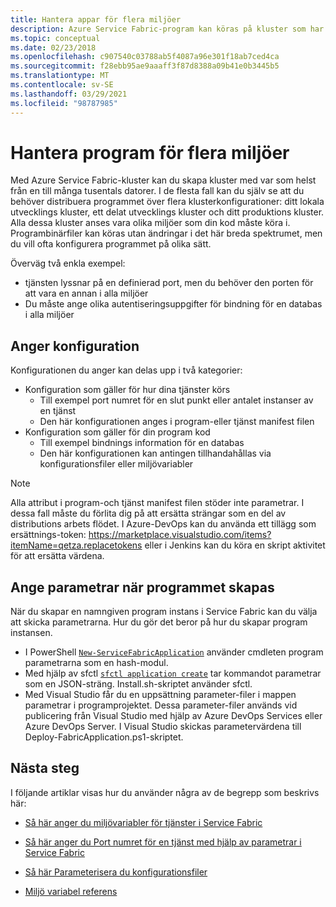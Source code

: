 ```yaml
---
title: Hantera appar för flera miljöer
description: Azure Service Fabric-program kan köras på kluster som har ett storleks intervall från en dator till tusentals datorer. I vissa fall vill du konfigurera ditt program på olika sätt för de varierande miljöerna. Den här artikeln beskriver hur du definierar olika program parametrar per miljö.
ms.topic: conceptual
ms.date: 02/23/2018
ms.openlocfilehash: c907540c03788ab5f4087a96e301f18ab7ced4ca
ms.sourcegitcommit: f28ebb95ae9aaaff3f87d8388a09b41e0b3445b5
ms.translationtype: MT
ms.contentlocale: sv-SE
ms.lasthandoff: 03/29/2021
ms.locfileid: "98787985"
---
```

# <a name="manage-applications-for-multiple-environments"></a>Hantera program för flera miljöer

Med Azure Service Fabric-kluster kan du skapa kluster med var som helst från en till många tusentals datorer. I de flesta fall kan du själv se att du behöver distribuera programmet över flera klusterkonfigurationer: ditt lokala utvecklings kluster, ett delat utvecklings kluster och ditt produktions kluster. Alla dessa kluster anses vara olika miljöer som din kod måste köra i. Programbinärfiler kan köras utan ändringar i det här breda spektrumet, men du vill ofta konfigurera programmet på olika sätt.

Överväg två enkla exempel:
  - tjänsten lyssnar på en definierad port, men du behöver den porten för att vara en annan i alla miljöer
  - Du måste ange olika autentiseringsuppgifter för bindning för en databas i alla miljöer

## <a name="specifying-configuration"></a>Anger konfiguration

Konfigurationen du anger kan delas upp i två kategorier:

- Konfiguration som gäller för hur dina tjänster körs
  - Till exempel port numret för en slut punkt eller antalet instanser av en tjänst
  - Den här konfigurationen anges i program-eller tjänst manifest filen
- Konfiguration som gäller för din program kod
  - Till exempel bindnings information för en databas
  - Den här konfigurationen kan antingen tillhandahållas via konfigurationsfiler eller miljövariabler

> [!NOTE]
> Alla attribut i program-och tjänst manifest filen stöder inte parametrar.
> I dessa fall måste du förlita dig på att ersätta strängar som en del av distributions arbets flödet. I Azure-DevOps kan du använda ett tillägg som ersättnings-token: https://marketplace.visualstudio.com/items?itemName=qetza.replacetokens eller i Jenkins kan du köra en skript aktivitet för att ersätta värdena.
>

## <a name="specifying-parameters-during-application-creation"></a>Ange parametrar när programmet skapas

När du skapar en namngiven program instans i Service Fabric kan du välja att skicka parametrarna. Hur du gör det beror på hur du skapar program instansen.

  - I PowerShell [`New-ServiceFabricApplication`](/powershell/module/servicefabric/new-servicefabricapplication) använder cmdleten program parametrarna som en hash-modul.
  - Med hjälp av sfctl [`sfctl application create`](./service-fabric-sfctl-application.md#sfctl-application-create) tar kommandot parametrar som en JSON-sträng. Install.sh-skriptet använder sfctl.
  - Med Visual Studio får du en uppsättning parameter-filer i mappen parametrar i programprojektet. Dessa parameter-filer används vid publicering från Visual Studio med hjälp av Azure DevOps Services eller Azure DevOps Server. I Visual Studio skickas parametervärdena till Deploy-FabricApplication.ps1-skriptet.

## <a name="next-steps"></a>Nästa steg
I följande artiklar visas hur du använder några av de begrepp som beskrivs här:

- [Så här anger du miljövariabler för tjänster i Service Fabric](service-fabric-how-to-specify-environment-variables.md)
- [Så här anger du Port numret för en tjänst med hjälp av parametrar i Service Fabric](service-fabric-how-to-specify-port-number-using-parameters.md)
- [Så här Parameterisera du konfigurationsfiler](service-fabric-how-to-parameterize-configuration-files.md)

- [Miljö variabel referens](service-fabric-environment-variables-reference.md)

